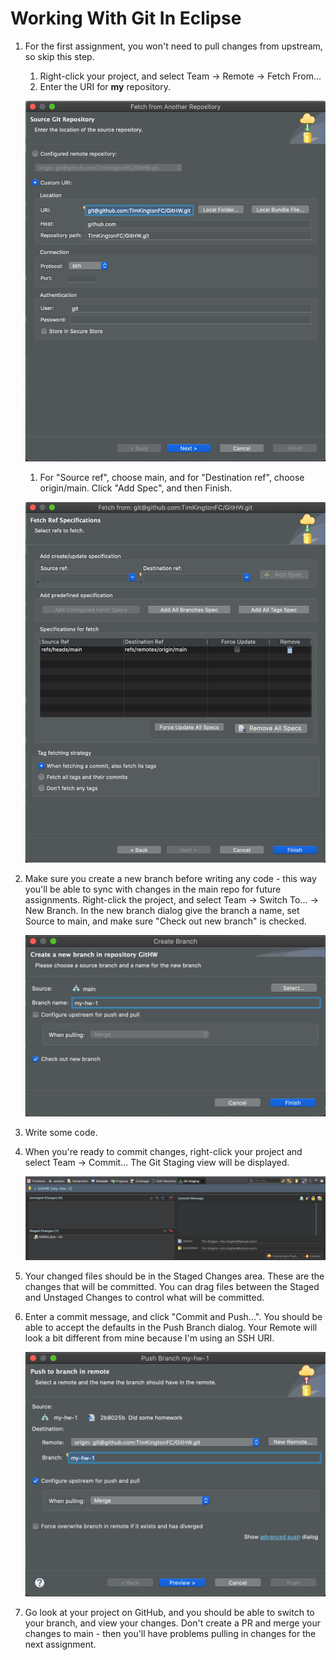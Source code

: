 # Working With Git In Eclipse

1. For the first assignment, you won't need to pull changes from upstream, so skip this step.
    1. Right-click your project, and select Team -> Remote -> Fetch From...
    1. Enter the URI for **my** repository.

    ![Step 4](step4.png)

    1. For "Source ref", choose main, and for "Destination ref", choose origin/main.  Click "Add Spec", and then Finish.

    ![Step 5](step5.png)

1. Make sure you create a new branch before writing any code - this way you'll be able to sync with changes in the main repo for future assignments.  Right-click the project, and select Team -> Switch To... -> New Branch.  In the new branch dialog give the branch a name, set Source to main, and make sure "Check out new branch" is checked.

    ![Step 1](step1.png)

1. Write some code.
1. When you're ready to commit changes, right-click your project and select Team -> Commit...  The Git Staging view will be displayed.

    ![Step 2](step2.png)

1. Your changed files should be in the Staged Changes area.  These are the changes that will be committed.  You can drag files between the Staged and Unstaged Changes to control what will be committed.
1. Enter a commit message, and click "Commit and Push...".  You should be able to accept the defaults in the Push Branch dialog.  Your Remote will look a bit different from mine because I'm using an SSH URI.

    ![Step 3](step3.png)

1. Go look at your project on GitHub, and you should be able to switch to your branch, and view your changes.  Don't create a PR and merge your changes to main - then you'll have problems pulling in changes for the next assignment.